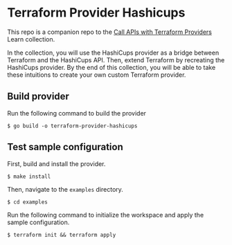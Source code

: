 # Terraform Provider Hashicups

This repo is a companion repo to the [Call APIs with Terraform Providers](https://learn.hashicorp.com/collections/terraform/providers) Learn collection. 

In the collection, you will use the HashiCups provider as a bridge between Terraform and the HashiCups API. Then, extend Terraform by recreating the HashiCups provider. By the end of this collection, you will be able to take these intuitions to create your own custom Terraform provider. 

## Build provider

Run the following command to build the provider

```shell
$ go build -o terraform-provider-hashicups
```

## Test sample configuration

First, build and install the provider.

```shell
$ make install
```

Then, navigate to the `examples` directory. 

```shell
$ cd examples
```

Run the following command to initialize the workspace and apply the sample configuration.

```shell
$ terraform init && terraform apply
```